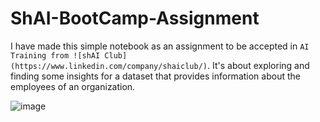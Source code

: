 # ShAI-BootCamp-Assignment

I have made this simple notebook as an assignment to be accepted in `AI Training from ![shAI Club](https://www.linkedin.com/company/shaiclub/)`. It's about exploring and finding some insights for a dataset that provides information about the employees of an organization.

![image](https://media.licdn.com/dms/image/C4E0BAQE-SogzKeS0nQ/company-logo_200_200/0/1652345900246/shaiclub_logo?e=1714003200&v=beta&t=sYxU1kfyqXBzDD95MOP9UJpYZ7fmVvvZEAGqwXD8xa8)

